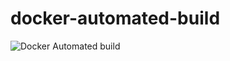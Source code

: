 # docker-automated-build
![Docker Automated build](https://img.shields.io/docker/automated/darshuheider/show-jdk-version)